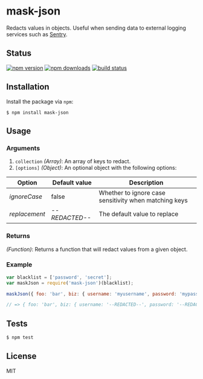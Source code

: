 # mask-json

Redacts values in objects. Useful when sending data to external logging services such as [Sentry](http://app.getsentry.com/).

## Status

[![npm version][npm-image]][downloads-url] [![npm downloads][downloads-image]][downloads-url] [![build status][travis-image]][travis-url]

## Installation

Install the package via `npm`:

```
$ npm install mask-json
```

## Usage

### Arguments

1. `collection` _(Array)_: An array of keys to redact.
2. `[options]` _(Object)_: An optional object with the following options:

Option        | Default value  | Description
------------- | -------------- | -----------------------------------------------------
_ignoreCase_  | false          | Whether to ignore case sensitivity when matching keys
_replacement_ | _--REDACTED--_ | The default value to replace

### Returns

_(Function)_: Returns a function that will redact values from a given object.

### Example

```javascript
var blacklist = ['password', 'secret'];
var maskJson = require('mask-json')(blacklist);

maskJson({ foo: 'bar', biz: { username: 'myusername', password: 'mypassword' } });

// => { foo: 'bar', biz: { username: '--REDACTED--', password: '--REDACTED--' } }
```

## Tests

```javascript
$ npm test
```

## License

MIT

[downloads-image]: https://img.shields.io/npm/dm/mask-json.svg
[downloads-url]: https://npmjs.org/package/mask-json
[npm-image]: https://img.shields.io/npm/v/mask-json.svg
[npm-url]: https://npmjs.org/package/mask-json
[travis-image]: https://img.shields.io/travis/seegno/mask-json.svg
[travis-url]: https://travis-ci.org/seegno/mask-json
